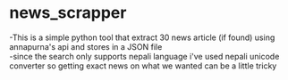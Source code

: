 # news_scrapper

-This is a simple python tool that extract 30 news article (if found) using annapurna's api and stores in a JSON file <br>
-since the search only supports nepali language i've used nepali unicode converter so getting exact news on what we wanted can be a little tricky
